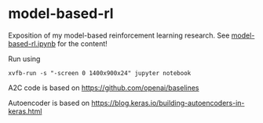# model-based-rl
Exposition of my model-based reinforcement learning research. See [model-based-rl.ipynb](model-based-rl.ipynb) for the content!

Run using
```
xvfb-run -s "-screen 0 1400x900x24" jupyter notebook
```

A2C code is based on https://github.com/openai/baselines

Autoencoder is based on https://blog.keras.io/building-autoencoders-in-keras.html